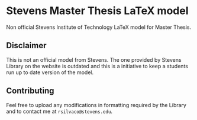 # Stevens Master Thesis LaTeX model
Non official Stevens Institute of Technology LaTeX model for Master Thesis.

## Disclaimer
This is not an official model from Stevens. The one provided by Stevens Library on the website is outdated and this is a initiative to keep a students run up to date version of the model.

## Contributing
Feel free to upload any modifications in formatting required by the Library and to contact me at `rsilvaco@stevens.edu`.

